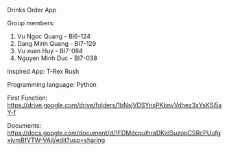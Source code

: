 Drinks Order App

Group members:
1. Vu Ngoc Quang - BI6-124
2. Dang Minh Quang - BI7-129
3. Vu xuan Huy - BI7-084
4. Nguyen Minh Duc - BI7-038

Inspired App: T-Rex Rush

Programming language: Python

First Function: https://drive.google.com/drive/folders/1bNsjVDSYnxPKbnvVdhez3xYsKSj5aY-f

Documents: https://docs.google.com/document/d/1FDMdcpuIhraDKidSuzopCSRcPUufgxjvmBfVTW-VAiI/edit?usp=sharing

